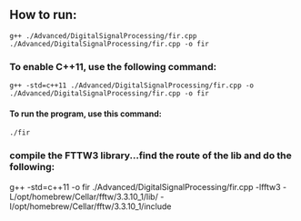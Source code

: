 ## How to run:
    g++ ./Advanced/DigitalSignalProcessing/fir.cpp ./Advanced/DigitalSignalProcessing/fir.cpp -o fir 
### To enable C++11, use the following command:
    g++ -std=c++11 ./Advanced/DigitalSignalProcessing/fir.cpp -o ./Advanced/DigitalSignalProcessing/fir.cpp -o fir 
#### To run the program, use this command:
    ./fir

### compile the FTTW3 library...find the route of the lib and do the following:
g++ -std=c++11 -o fir ./Advanced/DigitalSignalProcessing/fir.cpp -lfftw3 -L/opt/homebrew/Cellar/fftw/3.3.10_1/lib/ -I/opt/homebrew/Cellar/fftw/3.3.10_1/include